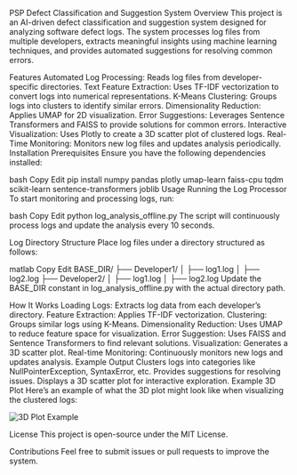 PSP Defect Classification and Suggestion System
Overview
This project is an AI-driven defect classification and suggestion system designed for analyzing software defect logs. The system processes log files from multiple developers, extracts meaningful insights using machine learning techniques, and provides automated suggestions for resolving common errors.

Features
Automated Log Processing: Reads log files from developer-specific directories.
Text Feature Extraction: Uses TF-IDF vectorization to convert logs into numerical representations.
K-Means Clustering: Groups logs into clusters to identify similar errors.
Dimensionality Reduction: Applies UMAP for 2D visualization.
Error Suggestions: Leverages Sentence Transformers and FAISS to provide solutions for common errors.
Interactive Visualization: Uses Plotly to create a 3D scatter plot of clustered logs.
Real-Time Monitoring: Monitors new log files and updates analysis periodically.
Installation
Prerequisites
Ensure you have the following dependencies installed:

bash
Copy
Edit
pip install numpy pandas plotly umap-learn faiss-cpu tqdm scikit-learn sentence-transformers joblib
Usage
Running the Log Processor
To start monitoring and processing logs, run:

bash
Copy
Edit
python log_analysis_offline.py
The script will continuously process logs and update the analysis every 10 seconds.

Log Directory Structure
Place log files under a directory structured as follows:

matlab
Copy
Edit
BASE_DIR/
├── Developer1/
│   ├── log1.log
│   ├── log2.log
├── Developer2/
│   ├── log1.log
│   ├── log2.log
Update the BASE_DIR constant in log_analysis_offline.py with the actual directory path.

How It Works
Loading Logs: Extracts log data from each developer’s directory.
Feature Extraction: Applies TF-IDF vectorization.
Clustering: Groups similar logs using K-Means.
Dimensionality Reduction: Uses UMAP to reduce feature space for visualization.
Error Suggestion: Uses FAISS and Sentence Transformers to find relevant solutions.
Visualization: Generates a 3D scatter plot.
Real-time Monitoring: Continuously monitors new logs and updates analysis.
Example Output
Clusters logs into categories like NullPointerException, SyntaxError, etc.
Provides suggestions for resolving issues.
Displays a 3D scatter plot for interactive exploration.
Example 3D Plot
Here’s an example of what the 3D plot might look like when visualizing the clustered logs:

![3D Plot Example](defect_classification_view.png)


License
This project is open-source under the MIT License.

Contributions
Feel free to submit issues or pull requests to improve the system.

